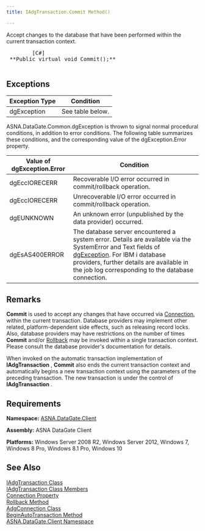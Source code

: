 ```yaml
---
title: IAdgTransaction.Commit Method()

---
```


Accept changes to the database that have been performed within the current transaction context.
<pre>        <span class="lang">[C#]</span>
 **Public virtual void Commit();** 
      </pre>

## Exceptions



| Exception Type | Condition |
| ---- | ---- |
| dgException | See table below. |



ASNA.DataGate.Common.dgException is thrown to signal normal procedural conditions, in addition to error conditions. The following table summarizes these conditions, and the corresponding value of the dgException.Error property.
<br />



| Value of dgException.Error | Condition |
| ---- | ---- |
| dgEccIORECERR | Recoverable I/O error occurred in commit/rollback operation. |
| dgEccIORECERR | Unrecoverable I/O error occurred in commit/rollback operation. |
| dgEUNKNOWN | An unknown error (unpublished by the data provider) occurred. |
| dgEsAS400ERROR | The database server encountered a system error. Details are available via the SystemError and Text fields of [dgException](dgexception-class.html). For IBM i database providers, further details are available in the job log corresponding to the database connection. |



## Remarks

**Commit** is used to accept any changes that have occurred via [Connection](iadg-transaction-class-connection-property.html), within the current transaction. Database providers may implement other related, platform-dependent side effects, such as releasing record locks. Also, database providers may have restrictions on the number of times **Commit** and/or [ Rollback](iadg-transaction-class-rollback-method.html) may be invoked within a single transaction context. Please consult the database provider's documentation for details.

When invoked on the automatic transaction implementation of **IAdgTransaction** , **Commit** also ends the current transaction context and automatically begins a new transaction context using the parameters of the preceding transaction. The new transaction is under the control of **IAdgTransaction** .
## Requirements

<span> **Namespace:** [ASNA.DataGate.Client](datagate-client-namespace.html) </span> 

**Assembly:** ASNA DataGate Client

**Platforms:** Windows Server 2008 R2, Windows Server 2012, Windows 7, Windows 8 Pro, Windows 8.1 Pro, Windows 10
## See Also


[IAdgTransaction Class](iadg-transaction-class.html)
      <br />
[IAdgTransaction Class Members](iadg-transaction-members.html)
      <br />
[Connection Property](iadg-transaction-class-connection-property.html)
      <br />
[Rollback Method](iadg-transaction-class-rollback-method.html)
      <br />
[AdgConnection Class](adg-connection-class.html)
      <br />
      [BeginAutoTransaction 
					Method](adg-connection-class-begin-auto-transaction-method-main.html)
      <br />
[ASNA.DataGate.Client Namespace](datagate-client-namespace.html)

